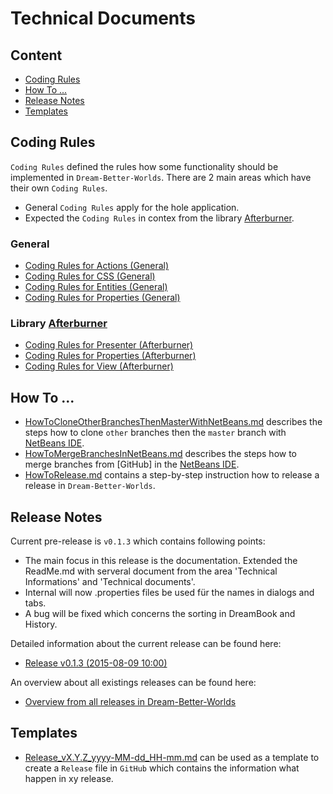 Technical Documents
===



Content
---

* [Coding Rules](#CodingRules)
* [How To ...](#HowTo)
* [Release Notes](#ReleaseNotes)
* [Templates](#Templates)



Coding Rules<a name="CodingRules" />
---

`Coding Rules` defined the rules how some functionality should be implemented in
`Dream-Better-Worlds`. There are 2 main areas which have their own `Coding Rules`.
* General `Coding Rules` apply for the hole application.
* Expected the `Coding Rules` in contex from the library [Afterburner].

### General
* [Coding Rules for Actions (General)]
* [Coding Rules for CSS (General)]
* [Coding Rules for Entities (General)]
* [Coding Rules for Properties (General)]

### Library [Afterburner]
* [Coding Rules for Presenter (Afterburner)]
* [Coding Rules for Properties (Afterburner)]
* [Coding Rules for View (Afterburner)]



How To ...<a name="HowTo" />
---

* [HowToCloneOtherBranchesThenMasterWithNetBeans.md] describes the steps how to 
  clone `other` branches then the `master` branch with [NetBeans IDE].
* [HowToMergeBranchesInNetBeans.md] describes the steps how to merge branches 
  from [GitHub] in the [NetBeans IDE].
* [HowToRelease.md] contains a step-by-step instruction how to release a release
  in `Dream-Better-Worlds`.



Release Notes<a name="ReleaseNotes" />
---

Current pre-release is `v0.1.3` which contains following points:
* The main focus in this release is the documentation. Extended the ReadMe.md
  with serveral document from the area 'Technical Informations' and 'Technical 
  documents'.
* Internal will now .properties files be used für the names in dialogs and tabs.
* A bug will be fixed which concerns the sorting in DreamBook and History.

Detailed information about the current release can be found here:
* [Release v0.1.3 (2015-08-09 10:00)]

An overview about all existings releases can be found here:
* [Overview from all releases in Dream-Better-Worlds]



Templates<a name="Templates" />
---

* [Release_vX.Y.Z_yyyy-MM-dd_HH-mm.md] can be used as a template to create a 
  `Release` file in `GitHub` which contains the information what happen in xy 
  release.



[//]: # (Links)
[Afterburner]:http://afterburner.adam-bien.com/
[Coding Rules for Actions (General)]:./../coding-rules/general/CodingRulesForActions.md
[Coding Rules for CSS (General)]:./../coding-rules/general/CodingRulesForCSS.md
[Coding Rules for Entities (General)]:./../coding-rules/general/CodingRulesForEntities.md
[Coding Rules for Properties (General)]:./../coding-rules/general/CodingRulesForProperties.md
[Coding Rules for Presenter (Afterburner)]:./../coding-rules/afterburner/CodingRulesForPresenter.md
[Coding Rules for Properties (Afterburner)]:./../coding-rules/afterburner/CodingRulesForProperties.md
[Coding Rules for View (Afterburner)]:./../coding-rules/afterburner/CodingRulesForView.md
[NetBeans IDE]:https://netbeans.org/
[HowToCloneOtherBranchesThenMasterWithNetBeans.md]:./../howto/HowToCloneOtherBranchesThenMasterWithNetBeans.md
[HowToMergeBranchesInNetBeans.md]:./../howto/HowToMergeBranchesInNetBeans.md
[HowToRelease.md]:./../howto/HowToRelease.md
[Overview from all releases in Dream-Better-Worlds]:https://github.com/Naoghuman/Dream-Better-Worlds/releases
[Release v0.1.3 (2015-08-09 10:00)]:https://github.com/Naoghuman/Dream-Better-Worlds/releases/tag/v0.1.3
[Release_vX.Y.Z_yyyy-MM-dd_HH-mm.md]:./../release/Release_vX.Y.Z_yyyy-MM-dd_HH-mm.md
